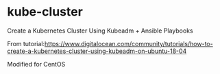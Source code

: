 # kube-cluster
Create a Kubernetes Cluster Using Kubeadm + Ansible Playbooks

From tutorial:https://www.digitalocean.com/community/tutorials/how-to-create-a-kubernetes-cluster-using-kubeadm-on-ubuntu-18-04

Modified for CentOS 

